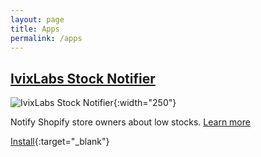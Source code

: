 ```yaml
---
layout: page
title: Apps
permalink: /apps
---
```



## [IvixLabs Stock Notifier](/apps/stock-notifier.markdown)

![IvixLabs Stock Notifier](/static/images/stock-notifier/logo.png){:width="250"}

Notify Shopify store owners about low stocks. [Learn more](/apps/stock-notifier.markdown)

[Install](https://apps.shopify.com/stock-notifier-4){:target="_blank"}